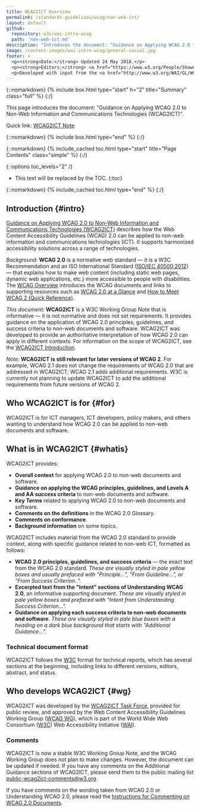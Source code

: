 ```yaml
---
title: WCAG2ICT Overview
permalink: /standards-guidelines/wcag/non-web-ict/
layout: default
github:
  repository: w3c/wai-intro-wcag
  path: 'non-web-ict.md'
description: "Introduces the document: “Guidance on Applying WCAG 2.0 to Non-Web Information and Communications Technologies (WCAG2ICT)”."
image: /content-images/wai-intro-wcag/general-social.jpg
footer: >
  <p><strong>Date:</strong> Updated 24 May 2018.</p>
  <p><strong>Editors:</strong> <a href="https://www.w3.org/People/Shawn/">Shawn Lawton Henry</a> and <a href="https://www.w3.org/People/Brewer/">Judy Brewer</a>.</p>
  <p>Developed with input from the <a href="http://www.w3.org/WAI/GL/WCAG2ICT-TF/">WCAG2ICT Task Force</a> and the Education and Outreach Working Group (<a href="https://www.w3.org/WAI/about/groups/eowg/">EOWG</a>).</p>
---
```


{::nomarkdown}
{% include box.html type="start" h="2" title="Summary" class="full" %}
{:/}

This page introduces the document: "Guidance on Applying WCAG 2.0 to Non-Web Information and Communications Technologies (WCAG2ICT)".

Quick link: [WCAG2ICT Note](http://www.w3.org/TR/wcag2ict/)

{::nomarkdown}
{% include box.html type="end" %}
{:/}

{::nomarkdown}
{% include_cached toc.html type="start" title="Page Contents" class="simple" %}
{:/}

{::options toc_levels="2" /}

-   This text will be replaced by the TOC.
{:toc}

{::nomarkdown}
{% include_cached toc.html type="end" %}
{:/}

## Introduction {#intro}

[Guidance on Applying WCAG 2.0 to Non-Web Information and Communications
Technologies (WCAG2ICT)](http://www.w3.org/TR/wcag2ict/) describes how
the Web Content Accessibility Guidelines (WCAG) 2.0 can be applied to
non-web information and communications technologies (ICT). It supports
harmonized accessibility solutions across a range of technologies.

*Background:* **WCAG 2.0** is a normative web standard — it is a W3C
Recommendation and an ISO International Standard ([ISO/IEC
40500:2012](http://www.w3.org/QA/2012/10/wcag_20_is_now_also_isoiec_405.html))
— that explains how to make web content (including static web pages,
dynamic web applications, etc.) more accessible to people with
disabilities. The [WCAG Overview](http://www.w3.org/wai/intro/wcag)
introduces the WCAG documents and links to supporting resources such as
[WCAG 2.0 at a Glance](https://www.w3.org/WAI/standards-guidelines/wcag/20/glance/) and [How to
Meet WCAG 2 (Quick Reference)](http://www.w3.org/WAI/WCAG20/quickref/).

*This document:* **WCAG2ICT** is a W3C Working Group Note that is
informative — it is not normative and does not set requirements. It
provides guidance on the application of WCAG 2.0 principles, guidelines,
and success criteria to non-web documents and software. WCAG2ICT was
developed to provide an authoritative interpretation of how WCAG 2.0 can
apply in different contexts. For information on the scope of WCAG2ICT,
see the [WCAG2ICT Introduction](http://www.w3.org/TR/wcag2ict/#intro).

*Note:* **WCAG2ICT is still relevant for later versions of WCAG 2**. For example, WCAG 2.1 does not change the requirements of WCAG 2.0 that are addressed in WCAG2ICT; WCAG 2.1 adds additional requirements. W3C is currently not planning to update WCAG2ICT to add the additional requirements from future versions of WCAG 2.

## Who WCAG2ICT is for {#for}

WCAG2ICT is for ICT managers, ICT developers, policy makers, and others
wanting to understand how WCAG 2.0 can be applied to non-web documents
and software.

## What is in WCAG2ICT {#whatis}

WCAG2ICT provides:

-   **Overall context** for applying WCAG 2.0 to non-web documents and
    software.
-   **Guidance on applying the WCAG principles, guidelines, and Levels A
    and AA success criteria** to non-web documents and software.
-   **Key Terms** related to applying WCAG 2.0 to non-web documents and
    software.
-   **Comments on the definitions** in the WCAG 2.0 Glossary.
-   **Comments on conformance**.
-   **Background information** on some topics.

WCAG2ICT includes material from the WCAG 2.0 standard to provide
context, along with specific guidance related to non-web ICT, formatted
as follows:

-   **WCAG 2.0 principles, guidelines, and success criteria** — the
    exact text from the WCAG 2.0 standard. *These are visually styled in
    pale yellow boxes and usually prefaced with "Principle...", "From
    Guideline...", or "From Success Criterion..".*
-   **Excerpted text from the "Intent" sections of Understanding WCAG
    2.0**, an informative supporting document. *These are visually
    styled in pale yellow boxes and prefaced with "Intent from
    Understanding Success Criterion...".*
-   **Guidance on applying each success criteria to non-web documents
    and software**. *These are visually styled in pale blue boxes with a
    heading on a dark blue background that starts with "Additional
    Guidance...".*

### Technical document format

WCAG2ICT follows the [W3C](http://www.w3.org) format for technical
reports, which has several sections at the beginning, including links to
different versions, editors, abstract, and status.

## Who develops WCAG2ICT {#wg}

WCAG2ICT was developed by the [WCAG2ICT Task
Force](http://www.w3.org/WAI/GL/WCAG2ICT-TF/), provided for public
review, and approved by the Web Content Accessibility Guidelines Working
Group ([WCAG WG](http://www.w3.org/WAI/GL/)), which is part of the World
Wide Web Consortium ([W3C](http://www.w3.org/)) Web Accessibility
Initiative ([WAI](http://www.w3.org/WAI/)).

### Comments

WCAG2ICT is now a stable W3C Working Group Note, and the WCAG Working
Group does not plan to make changes. However, the document can be
updated if needed. If you have any comments on the Additional Guidance
sections of WCAG2ICT, please send them to the public mailing list
<public-wcag2ict-comments@w3.org>.

If you have comments on the wording taken from WCAG 2.0 or Understanding
WCAG 2.0, please read the [Instructions for Commenting on WCAG 2.0
Documents](http://www.w3.org/WAI/WCAG20/comments/).
